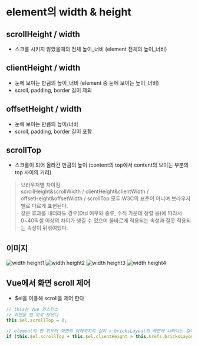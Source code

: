 # element의 width & height

## scrollHeight / width
* 스크롤 시키지 않았을때의 전체 높이_너비 (element 전체의 높이_너비)

## clientHeight / width
* 눈에 보이는 만큼의 높이_너비 (element 중 눈에 보이는 높이_너비)
* scroll, padding, border 길이 제외

## offsetHeight / width
* 눈에 보이는 만큼의 높이/너비
* scroll, padding, border 길이 포함

## scrollTop
* 스크롤이 되어 올라간 만큼의 높이 (content의 top에서 content의 보이는 부분의 top 사이의 거리)

> 브라우저별 차이점  
> scrollHeight&scrollWidth / clientHeight&clientWidth /  offsetHeight&offsetWidth / scrollTop 모두 W3C의 표준이 아니며 브라우저별로 다르게 표현된다.  
> 같은 효과를 내더라도 경우(Dtd 여부와 종류, 수직 가운데 정렬 등)에 따라서 0~40픽셀 이상의 차이가 생길 수 있으며 올바르게 적용되는 속성과 잘못 적용되는 속성이 뒤섞여있다.  


## 이미지
![width height1](https://user-images.githubusercontent.com/39546874/48113669-4334a080-e29f-11e8-9f37-c6abe840e8b5.png)
![width height2](https://user-images.githubusercontent.com/39546874/48113670-43cd3700-e29f-11e8-8c7d-59720cad66d6.png)
![width height3](https://user-images.githubusercontent.com/39546874/48113671-43cd3700-e29f-11e8-8096-7bad0af4d53a.png)
![width height4](https://user-images.githubusercontent.com/39546874/48113672-43cd3700-e29f-11e8-9f5b-d47092b6a71c.png)



## Vue에서 화면 scroll 제어
* $el을 이용해 scroll을 제어 한다
``` javascript
// this는 Vue 인스턴스
// 화면을 맨 위로 보낸다
this.$el.scrollTop = 0;

// element의 맨 위부터 화면의 아래까지의 길이 > bricksLayout의 화면에 나타나는 길이 인 경우
if (this.$el.scrollTop + this.$el.clientHeight > this.$refs.bricksLayout.$el.clientHeight) {}
```







